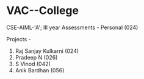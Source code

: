 # VAC--College
CSE-AIML-'A'; III year
Assessments - Personal (024)

Projects - 
1. Raj Sanjay Kulkarni (024)
2. Pradeep N (026)
3. S Vinod (042)
4. Anik Bardhan (056)
